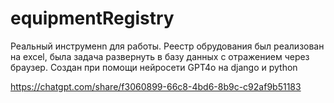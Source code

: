 # equipmentRegistry

Реальный инструменn для работы. Реестр обрудования был реализован на excel, была задача развернуть в базу данных с отражением через браузер.
Создан при помощи нейросети GPT4o на django и python


https://chatgpt.com/share/f3060899-66c8-4bd6-8b9c-c92af9b51183
